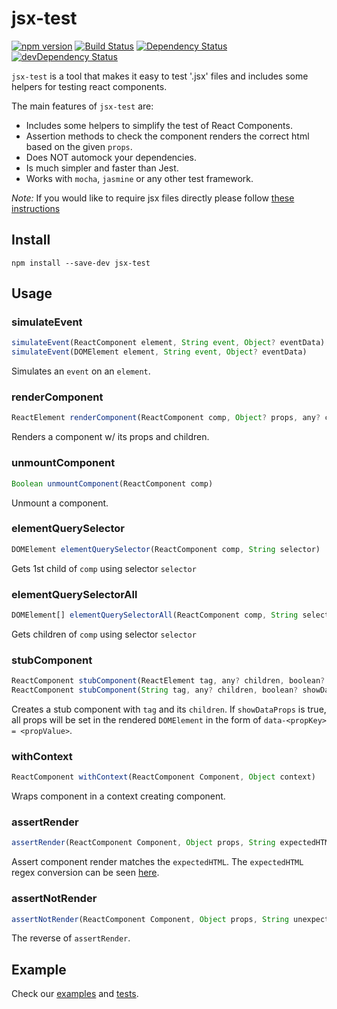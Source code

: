 # jsx-test
[![npm version](https://img.shields.io/npm/v/jsx-test.svg?style=flat-square)](https://www.npmjs.com/package/jsx-test)
[![Build Status](https://travis-ci.org/yahoo/jsx-test.svg?branch=master)](https://travis-ci.org/yahoo/jsx-test)
[![Dependency Status](https://img.shields.io/david/yahoo/jsx-test.svg?style=flat-square)](https://david-dm.org/yahoo/jsx-test)
[![devDependency Status](https://img.shields.io/david/dev/yahoo/jsx-test.svg?style=flat-square)](https://david-dm.org/yahoo/jsx-test#info=devDependencies)

`jsx-test` is a tool that makes it easy to test '.jsx' files and includes some helpers for testing react components.

The main features of `jsx-test` are:

* Includes some helpers to simplify the test of React Components.
* Assertion methods to check the component renders the correct html based on the given `props`.
* Does NOT automock your dependencies.
* Is much simpler and faster than Jest.
* Works with `mocha`, `jasmine` or any other test framework.

*Note:* If you would like to require jsx files directly please follow [these instructions](https://babeljs.io/docs/setup/)

## Install

```
npm install --save-dev jsx-test
```

## Usage
### simulateEvent
```js
simulateEvent(ReactComponent element, String event, Object? eventData)
simulateEvent(DOMElement element, String event, Object? eventData)
```

Simulates an `event` on an `element`.

### renderComponent
```js
ReactElement renderComponent(ReactComponent comp, Object? props, any? children)
```

Renders a component w/ its props and children.

### unmountComponent
```js
Boolean unmountComponent(ReactComponent comp)
```

Unmount a component.

### elementQuerySelector
```js
DOMElement elementQuerySelector(ReactComponent comp, String selector)
```

Gets 1st child of `comp` using selector `selector`

### elementQuerySelectorAll
```js
DOMElement[] elementQuerySelectorAll(ReactComponent comp, String selector)
```

Gets children of `comp` using selector `selector`

### stubComponent
```js
ReactComponent stubComponent(ReactElement tag, any? children, boolean? showDataProps)
ReactComponent stubComponent(String tag, any? children, boolean? showDataProps)
```
Creates a stub component with `tag` and its `children`. If `showDataProps` is true, all props will be set in the rendered `DOMElement` in the form of `data-<propKey> = <propValue>`.

### withContext
```js
ReactComponent withContext(ReactComponent Component, Object context)
```
Wraps component in a context creating component.

### assertRender
```js
assertRender(ReactComponent Component, Object props, String expectedHTML)
```
Assert component render matches the `expectedHTML`. The `expectedHTML` regex conversion can be seen [here](https://github.com/yahoo/jsx-test/blob/master/test/assertRender.test.js).

### assertNotRender
```js
assertNotRender(ReactComponent Component, Object props, String unexpectedHTML)
```
The reverse of `assertRender`.

## Example

Check our [examples](https://github.com/3den/jsx-test/tree/master/example) and [tests](https://github.com/3den/jsx-test/tree/master/test).

